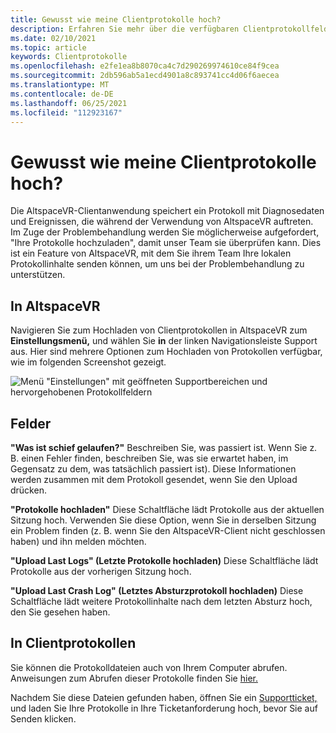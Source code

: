 ```yaml
---
title: Gewusst wie meine Clientprotokolle hoch?
description: Erfahren Sie mehr über die verfügbaren Clientprotokollfelder und wie Sie Clientprotokolle hochladen, wenn Probleme mit AltspaceVR vorliegen.
ms.date: 02/10/2021
ms.topic: article
keywords: Clientprotokolle
ms.openlocfilehash: e2fe1ea8b8070ca4c7d290269974610ce84f9cea
ms.sourcegitcommit: 2db596ab5a1ecd4901a8c893741cc4d06f6aecea
ms.translationtype: MT
ms.contentlocale: de-DE
ms.lasthandoff: 06/25/2021
ms.locfileid: "112923167"
---
```

# <a name="how-do-i-upload-my-client-logs"></a>Gewusst wie meine Clientprotokolle hoch?

Die AltspaceVR-Clientanwendung speichert ein Protokoll mit Diagnosedaten und Ereignissen, die während der Verwendung von AltspaceVR auftreten. Im Zuge der Problembehandlung werden Sie möglicherweise aufgefordert, "Ihre Protokolle hochzuladen", damit unser Team sie überprüfen kann. Dies ist ein Feature von AltspaceVR, mit dem Sie ihrem Team Ihre lokalen Protokollinhalte senden können, um uns bei der Problembehandlung zu unterstützen.

## <a name="in-altspacevr"></a>In AltspaceVR

Navigieren Sie zum Hochladen von Clientprotokollen in AltspaceVR zum **Einstellungsmenü,** und wählen Sie **in** der linken Navigationsleiste Support aus. Hier sind mehrere Optionen zum Hochladen von Protokollen verfügbar, wie im folgenden Screenshot gezeigt.

![Menü "Einstellungen" mit geöffneten Supportbereichen und hervorgehobenen Protokollfeldern](images/help-altvr-uploadlogs.png)

## <a name="fields"></a>Felder

**"Was ist schief gelaufen?"**
Beschreiben Sie, was passiert ist. Wenn Sie z. B. einen Fehler finden, beschreiben Sie, was sie erwartet haben, im Gegensatz zu dem, was tatsächlich passiert ist). Diese Informationen werden zusammen mit dem Protokoll gesendet, wenn Sie den Upload drücken.

**"Protokolle hochladen"** Diese Schaltfläche lädt Protokolle aus der aktuellen Sitzung hoch. Verwenden Sie diese Option, wenn Sie in derselben Sitzung ein Problem finden (z. B. wenn Sie den AltspaceVR-Client nicht geschlossen haben) und ihn melden möchten.

**"Upload Last Logs" (Letzte Protokolle hochladen)** Diese Schaltfläche lädt Protokolle aus der vorherigen Sitzung hoch.

**"Upload Last Crash Log" (Letztes Absturzprotokoll hochladen)** Diese Schaltfläche lädt weitere Protokollinhalte nach dem letzten Absturz hoch, den Sie gesehen haben.

## <a name="in-client-logs"></a>In Clientprotokollen

Sie können die Protokolldateien auch von Ihrem Computer abrufen. Anweisungen zum Abrufen dieser Protokolle finden Sie [hier.](https://docs.microsoft.com/windows/mixed-reality/altspace-vr/faqs/app-version#in-client-logs)

Nachdem Sie diese Dateien gefunden haben, öffnen Sie ein [Supportticket,](https://help.altvr.com/hc/en-us/requests/new) und laden Sie Ihre Protokolle in Ihre Ticketanforderung hoch, bevor Sie auf Senden klicken.

